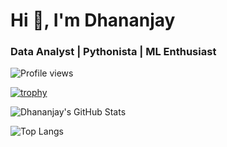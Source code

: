 # Hi 👋, I'm Dhananjay
### Data Analyst | Pythonista | ML Enthusiast

![Profile views](https://komarev.com/ghpvc/?username=Dhananjay1509&color=blue)

[![trophy](https://github-profile-trophy.vercel.app/?username=Dhananjay1509&theme=gruvbox)](https://github.com/ryo-ma/github-profile-trophy)

![Dhananjay's GitHub Stats](https://github-readme-stats.vercel.app/api?username=Dhananjay1509&show_icons=true&theme=radical)

![Top Langs](https://github-readme-stats.vercel.app/api/top-langs/?username=Dhananjay1509&layout=compact&theme=radical)
